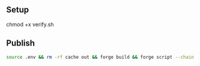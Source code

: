 ## Setup
chmod +x verify.sh

## Publish
```bash
source .env && rm -rf cache out && forge build && forge script --chain 42220 script/QuizGame.s.sol:QuizGameScript --rpc-url https://forno.celo.org --broadcast --verify -vvvv --private-key ${PRIVATE_KEY}
```
